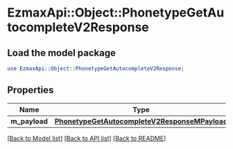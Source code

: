 # EzmaxApi::Object::PhonetypeGetAutocompleteV2Response

## Load the model package
```perl
use EzmaxApi::Object::PhonetypeGetAutocompleteV2Response;
```

## Properties
Name | Type | Description | Notes
------------ | ------------- | ------------- | -------------
**m_payload** | [**PhonetypeGetAutocompleteV2ResponseMPayload**](PhonetypeGetAutocompleteV2ResponseMPayload.md) |  | 

[[Back to Model list]](../README.md#documentation-for-models) [[Back to API list]](../README.md#documentation-for-api-endpoints) [[Back to README]](../README.md)


